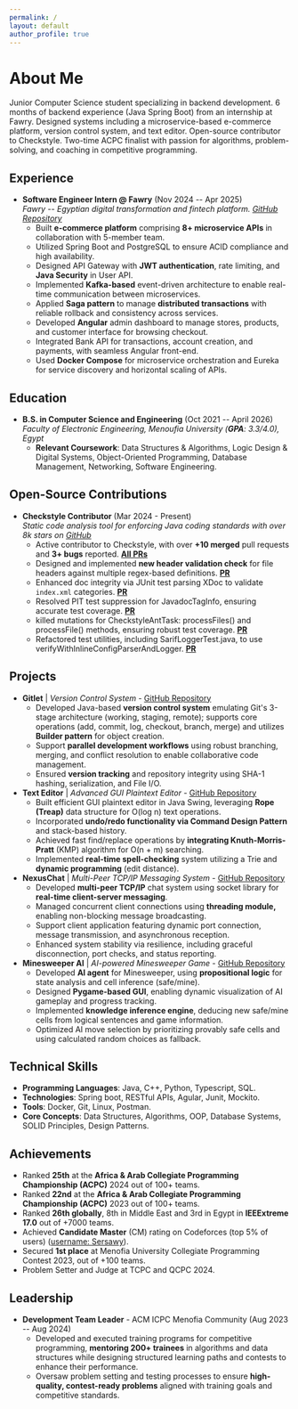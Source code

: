```yaml
---
permalink: /
layout: default
author_profile: true
---
```


<h1 id="about-me" class="page__title">About Me</h1>

<p>
Junior Computer Science student specializing in backend development.
6 months of backend experience (Java Spring Boot) from an internship at Fawry.
Designed systems including a microservice-based e-commerce platform, version control system, and text editor. Open-source contributor to Checkstyle. Two-time ACPC finalist with passion for algorithms, problem-solving, and coaching in competitive programming.
</p>

<h2 id="experience">Experience</h2>
<ul>
  <li>
    <strong>Software Engineer Intern @ Fawry</strong> (Nov 2024 -- Apr 2025)
    <br><em>Fawry -- Egyptian digital transformation and fintech platform. <a href="https://github.com/Fawry-Intern">GitHub Repository</a></em>
    <ul>
      <li>Built <b>e-commerce platform</b> comprising <b>8+ microservice APIs</b> in collaboration with 5-member team.</li>
      <li>Utilized Spring Boot and PostgreSQL to ensure ACID compliance and high availability.</li>
      <li>Designed API Gateway with <b>JWT authentication</b>, rate limiting, and <b>Java Security</b> in User API.</li>
      <li>Implemented <b>Kafka-based</b> event-driven architecture to enable real-time communication between microservices.</li>
      <li>Applied <b>Saga pattern</b> to manage <b>distributed transactions</b> with reliable rollback and consistency across services.</li>
      <li>Developed <b>Angular</b> admin dashboard to manage stores, products, and customer interface for browsing checkout.</li>
      <li>Integrated Bank API for transactions, account creation, and payments, with seamless Angular front-end.</li>
      <li>Used <b>Docker Compose</b> for microservice orchestration and Eureka for service discovery and horizontal scaling of APIs.</li>
    </ul>
  </li>
</ul>

<h2 id="education">Education</h2>
<ul>
  <li>
    <strong>B.S. in Computer Science and Engineering</strong> (Oct 2021 -- April 2026)
    <br><em>Faculty of Electronic Engineering, Menoufia University (<b>GPA</b>: 3.3/4.0), Egypt</em>
    <ul>
      <li><strong>Relevant Coursework</strong>: Data Structures &amp; Algorithms, Logic Design &amp; Digital Systems, Object-Oriented Programming, Database Management, Networking, Software Engineering.</li>
    </ul>
  </li>
</ul>

<h2 id="open-source-contributions">Open-Source Contributions</h2>
<ul>
  <li>
    <strong>Checkstyle Contributor</strong> (Mar 2024 - Present)
    <br><em>Static code analysis tool for enforcing Java coding standards with over 8k stars on <a href="https://github.com/checkstyle/checkstyle">GitHub</a></em>
    <ul>
      <li>Active contributor to Checkstyle, with over <b>+10 merged</b> pull requests and <b>3+ bugs</b> reported. <a href="https://github.com/checkstyle/checkstyle/pulls?q=author%3AAbdelrhmansersawy"><b>All PRs</b></a></li>
      <li>Designed and implemented <b>new header validation check</b> for file headers against multiple regex-based definitions. <a href="https://github.com/checkstyle/checkstyle/pull/16625"><b>PR</b></a></li>
      <li>Enhanced doc integrity via JUnit test parsing XDoc to validate  <code>index.xml</code> categories. <a href="https://github.com/checkstyle/checkstyle/pull/17132"><b>PR</b></a></li>
      <li>Resolved PIT test suppression for JavadocTagInfo, ensuring accurate test coverage. <a href="https://github.com/checkstyle/checkstyle/pull/16770"><b>PR</b></a></li>
      <li>killed mutations for CheckstyleAntTask: processFiles() and processFile() methods, ensuring robust test coverage. <a href="https://github.com/checkstyle/checkstyle/pull/16763"><b>PR</b></a></li>
      <li>Refactored test utilities, including SarifLoggerTest.java, to use verifyWithInlineConfigParserAndLogger. <a href="https://github.com/checkstyle/checkstyle/pull/16698"><b>PR</b></a></li>
    </ul>
  </li>
</ul>

<h2 id="projects">Projects</h2>
<ul>
  <li>
    <strong>Gitlet</strong> | <em>Version Control System</em> - <a href="https://github.com/Abdelrhmansersawy/gitlet">GitHub Repository</a>
    <ul>
      <li>Developed Java-based <b>version control system</b> emulating Git's 3-stage architecture (working, staging, remote); supports core operations (add, commit, log, checkout, branch, merge) and utilizes <b>Builder pattern</b> for object creation.</li>
      <li>Support <b>parallel development workflows</b> using robust branching, merging, and conflict resolution to enable collaborative code management.</li>
      <li>Ensured <b>version tracking</b> and repository integrity using SHA-1 hashing, serialization, and File I/O.</li>
    </ul>
  </li>
  <li>
    <strong>Text Editor</strong> | <em>Advanced GUI Plaintext Editor</em> - <a href="https://github.com/Abdelrhmansersawy/TextEditor">GitHub Repository</a>
    <ul>
      <li>Built efficient GUI plaintext editor in Java Swing, leveraging <b>Rope (Treap)</b> data structure for O(log n) text operations.</li>
      <li>Incorporated <b>undo/redo functionality via Command Design Pattern</b> and stack-based history.</li>
      <li>Achieved fast find/replace operations by <b>integrating Knuth-Morris-Pratt</b> (KMP) algorithm for O(n + m) searching.</li>
      <li>Implemented <b>real-time spell-checking</b> system utilizing a Trie and <b>dynamic programming</b> (edit distance).</li>
    </ul>
  </li>
  <li>
    <strong>NexusChat</strong> | <em>Multi-Peer TCP/IP Messaging System</em> - <a href="https://github.com/Abdelrhmansersawy/Network-programming/tree/main/multi-peer-chat">GitHub Repository</a>
    <ul>
      <li>Developed <b>multi-peer TCP/IP</b> chat system using socket library for <b>real-time client-server messaging</b>.</li>
      <li>Managed concurrent client connections using <b>threading module,</b> enabling non-blocking message broadcasting.</li>
      <li>Support client application featuring dynamic port connection, message transmission, and asynchronous reception.</li>
      <li>Enhanced system stability via resilience, including graceful disconnection, port checks, and status reporting.</li>
    </ul>
  </li>
  <li>
    <strong>Minesweeper AI</strong> | <em>AI-powered Minesweeper Game</em> - <a href="https://github.com/Abdelrhmansersawy/minesweeper">GitHub Repository</a>
    <ul>
      <li>Developed <b>AI agent</b> for Minesweeper, using <b>propositional logic</b> for state analysis and cell inference (safe/mine).</li>
      <li>Designed <b>Pygame-based GUI</b>, enabling dynamic visualization of AI gameplay and progress tracking.</li>
      <li>Implemented <b>knowledge inference engine</b>, deducing new safe/mine cells from logical sentences and game information.</li>
      <li>Optimized AI move selection by prioritizing provably safe cells and using calculated random choices as fallback.</li>
    </ul>
  </li>
</ul>

<h2 id="technical-skills">Technical Skills</h2>
<ul>
  <li><strong>Programming Languages</strong>: Java, C++, Python, Typescript, SQL.</li>
  <li><strong>Technologies</strong>: Spring boot, RESTful APIs, Agular, Junit, Mockito.</li>
  <li><strong>Tools</strong>: Docker, Git, Linux, Postman.</li>
  <li><strong>Core Concepts</strong>: Data Structures, Algorithms, OOP, Database Systems, SOLID Principles, Design Patterns.</li>
</ul>

<h2 id="achievements">Achievements</h2>
<ul>
  <li>Ranked <b>25th</b> at the <b>Africa &amp; Arab Collegiate Programming Championship (ACPC)</b> 2024 out of 100+ teams.</li>
  <li>Ranked <b>22nd</b> at the <b>Africa &amp; Arab Collegiate Programming Championship (ACPC)</b> 2023 out of 100+ teams.</li>
  <li>Ranked <b>26th globally</b>, 8th in Middle East and 3rd in Egypt in <b>IEEExtreme 17.0</b> out of +7000 teams.</li>
  <li>Achieved <b>Candidate Master</b> (CM) rating on Codeforces (top 5% of users) (<a href="https://codeforces.com/profile/Sersawy">username: Sersawy</a>).</li>
  <li>Secured <b>1st place</b> at Menofia University Collegiate Programming Contest 2023, out of +100 teams.</li>
  <li>Problem Setter and Judge at TCPC and QCPC 2024.</li>
</ul>

<h2 id="leadership">Leadership</h2>
<ul>
  <li>
    <strong>Development Team Leader</strong> - ACM ICPC Menofia Community (Aug 2023 -- Aug 2024)
    <ul>
      <li>Developed and executed training programs for competitive programming, <b>mentoring 200+ trainees</b> in algorithms and data structures while designing structured learning paths and contests to enhance their performance.</li>
      <li>Oversaw problem setting and testing processes to ensure <b>high-quality, contest-ready problems</b> aligned with training goals and competitive standards.</li>
    </ul>
  </li>
</ul>
